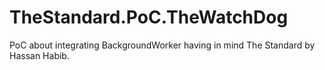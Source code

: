 # TheStandard.PoC.TheWatchDog
PoC about integrating BackgroundWorker having in mind The Standard by Hassan Habib.

